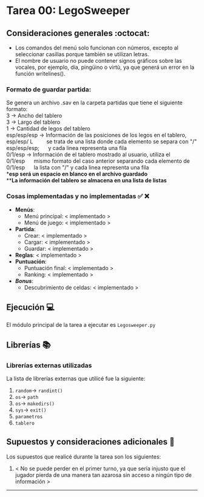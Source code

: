 ﻿# Tarea 00: LegoSweeper

## Consideraciones generales :octocat:

* Los comandos del menú solo funcionan con números, excepto al seleccionar casillas porque también se utilizan letras. 
* El nombre de usuario no puede contener signos gráficos sobre las vocales, por ejemplo, día, pingüino o virtù, ya que generá un error en la función writelines(). 

### Formato de guardar partida:

Se genera un archivo .sav en la carpeta partidas que tiene el siguiente formato:  
3 -> Ancho del tablero  
3 -> Largo del tablero  
1 -> Cantidad de legos del tablero  
esp/esp/esp -> Información de las posiciones de los legos en el tablero,  
esp/esp/ L &nbsp; &nbsp; &nbsp; &nbsp; se trata de una lista donde cada elemento se separa con "/"  
esp/esp/esp;&nbsp;&nbsp;&nbsp;&nbsp;&nbsp;   y cada linea representa una fila  
0/1/esp -> Información de el tablero mostrado al usuario, utiliza el  
0/1/esp &nbsp;&nbsp;&nbsp;&nbsp; mismo formato del caso anterior separando cada elemento de  
0/1/esp&nbsp; &nbsp; &nbsp; la lista con "/" y cada linea representa una fila  
***esp será un espacio en blanco en el archivo guardado**  
****La información del tablero se almacena en una lista de listas**  
### Cosas implementadas y no implementadas :white_check_mark: :x: 

* **Menús**:
   * Menú principal: < implementado >
   * Menú de juego: < implementado >
* **Partida**:
   * Crear: < implementado >
   * Cargar: < implementado >
   * Guardar: < implementado >
* **Reglas**: < implementado >
* **Puntuación**:
   * Puntuación final: < implementado >
   * Ranking: < implementado >
* ***Bonus***:
   * Descubrimiento de celdas: < implementado >

## Ejecución :computer:
El módulo principal de la tarea a ejecutar es  ```Legosweeper.py```


## Librerías :books:
### Librerías externas utilizadas
La lista de librerías externas que utilicé fue la siguiente:

1. ```random```-> ```randint()```
2. ```os```-> ```path```
3. ```os```-> ```makedirs()```
4. ```sys```-> ```exit()```
5. ```parametros```
6. ```tablero```


## Supuestos y consideraciones adicionales :thinking:
Los supuestos que realicé durante la tarea son los siguientes:

1. < No se puede perder en el primer turno, ya que sería injusto que el jugador pierda de una manera tan azarosa sin acceso a ningún tipo de información > 

-------